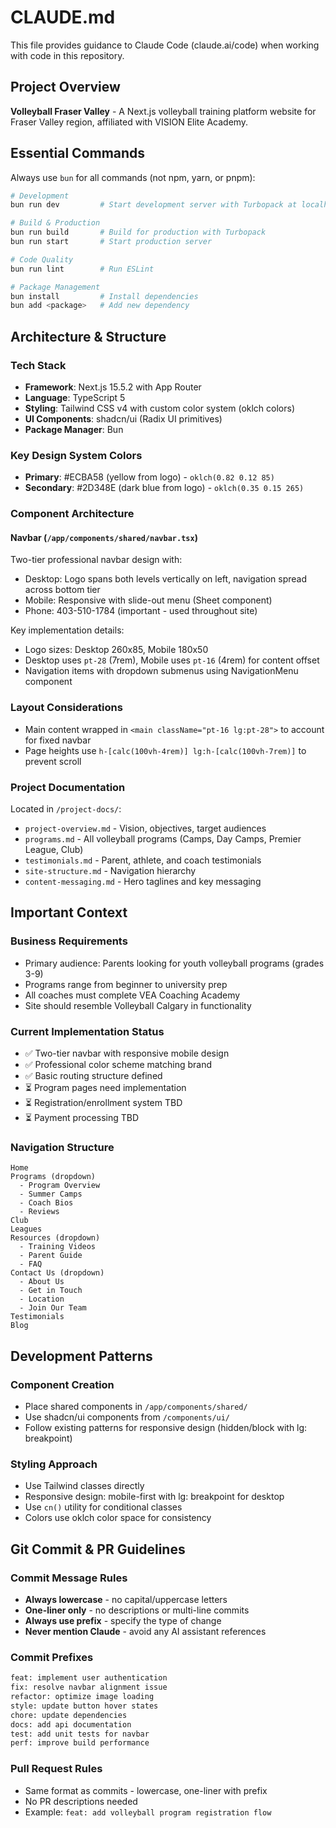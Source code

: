 # CLAUDE.md

This file provides guidance to Claude Code (claude.ai/code) when working with code in this repository.

## Project Overview
**Volleyball Fraser Valley** - A Next.js volleyball training platform website for Fraser Valley region, affiliated with VISION Elite Academy.

## Essential Commands

Always use `bun` for all commands (not npm, yarn, or pnpm):

```bash
# Development
bun run dev         # Start development server with Turbopack at localhost:3000

# Build & Production
bun run build       # Build for production with Turbopack
bun run start       # Start production server

# Code Quality
bun run lint        # Run ESLint

# Package Management
bun install         # Install dependencies
bun add <package>   # Add new dependency
```

## Architecture & Structure

### Tech Stack
- **Framework**: Next.js 15.5.2 with App Router
- **Language**: TypeScript 5
- **Styling**: Tailwind CSS v4 with custom color system (oklch colors)
- **UI Components**: shadcn/ui (Radix UI primitives)
- **Package Manager**: Bun

### Key Design System Colors
- **Primary**: #ECBA58 (yellow from logo) - `oklch(0.82 0.12 85)`
- **Secondary**: #2D348E (dark blue from logo) - `oklch(0.35 0.15 265)`

### Component Architecture

#### Navbar (`/app/components/shared/navbar.tsx`)
Two-tier professional navbar design with:
- Desktop: Logo spans both levels vertically on left, navigation spread across bottom tier
- Mobile: Responsive with slide-out menu (Sheet component)
- Phone: 403-510-1784 (important - used throughout site)

Key implementation details:
- Logo sizes: Desktop 260x85, Mobile 180x50
- Desktop uses `pt-28` (7rem), Mobile uses `pt-16` (4rem) for content offset
- Navigation items with dropdown submenus using NavigationMenu component

### Layout Considerations
- Main content wrapped in `<main className="pt-16 lg:pt-28">` to account for fixed navbar
- Page heights use `h-[calc(100vh-4rem)] lg:h-[calc(100vh-7rem)]` to prevent scroll

### Project Documentation
Located in `/project-docs/`:
- `project-overview.md` - Vision, objectives, target audiences
- `programs.md` - All volleyball programs (Camps, Day Camps, Premier League, Club)
- `testimonials.md` - Parent, athlete, and coach testimonials
- `site-structure.md` - Navigation hierarchy
- `content-messaging.md` - Hero taglines and key messaging

## Important Context

### Business Requirements
- Primary audience: Parents looking for youth volleyball programs (grades 3-9)
- Programs range from beginner to university prep
- All coaches must complete VEA Coaching Academy
- Site should resemble Volleyball Calgary in functionality

### Current Implementation Status
- ✅ Two-tier navbar with responsive mobile design
- ✅ Professional color scheme matching brand
- ✅ Basic routing structure defined
- ⏳ Program pages need implementation
- ⏳ Registration/enrollment system TBD
- ⏳ Payment processing TBD

### Navigation Structure
```
Home
Programs (dropdown)
  - Program Overview
  - Summer Camps  
  - Coach Bios
  - Reviews
Club
Leagues  
Resources (dropdown)
  - Training Videos
  - Parent Guide
  - FAQ
Contact Us (dropdown)
  - About Us
  - Get in Touch
  - Location
  - Join Our Team
Testimonials
Blog
```

## Development Patterns

### Component Creation
- Place shared components in `/app/components/shared/`
- Use shadcn/ui components from `/components/ui/`
- Follow existing patterns for responsive design (hidden/block with lg: breakpoint)

### Styling Approach
- Use Tailwind classes directly
- Responsive design: mobile-first with lg: breakpoint for desktop
- Use `cn()` utility for conditional classes
- Colors use oklch color space for consistency

## Git Commit & PR Guidelines

### Commit Message Rules
- **Always lowercase** - no capital/uppercase letters
- **One-liner only** - no descriptions or multi-line commits
- **Always use prefix** - specify the type of change
- **Never mention Claude** - avoid any AI assistant references

### Commit Prefixes
```bash
feat: implement user authentication
fix: resolve navbar alignment issue  
refactor: optimize image loading
style: update button hover states
chore: update dependencies
docs: add api documentation
test: add unit tests for navbar
perf: improve build performance
```

### Pull Request Rules
- Same format as commits - lowercase, one-liner with prefix
- No PR descriptions needed
- Example: `feat: add volleyball program registration flow`
